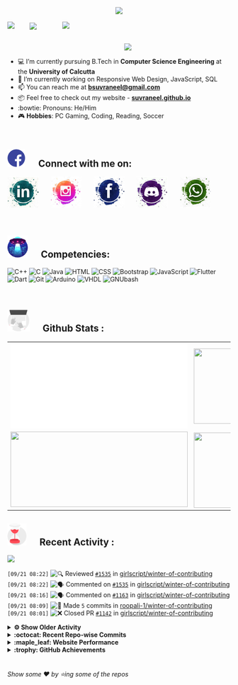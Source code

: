 <!--
[![Header](https://raw.githubusercontent.com/Suvraneel/Suvraneel/master/res/Github%20readme%20Header.png "Portfolio Website")]
(https://suvraneel.github.io/)
-->
<p align="center">
<img src="https://profile-counter.glitch.me/{Suvraneel}/count.svg"></p>

<p>
  <a href=https://open.spotify.com/user/4bio4arq8izb9sba4ly6al54v>
   <img align="right" src="https://spotify-diablo.vercel.app/api/spotify" height=auto width="380">
  </a>
  <img align="center" src="https://readme-typing-svg.herokuapp.com?font=Playfair+Display&color=F70000&size=30&center=true&vCenter=true&multiline=true&weight=100&height=100&width=220&lines=Hey+there%2C;I'm+Suvraneel+!">
  <img align="left" src="https://media.tenor.com/images/043986fe5f470eeb6d86515e6cda30fe/tenor.gif" width="50">
</p>
<br>
<a href="https://suvraneel.github.io" target="_blank"><img align='right' src="https://raw.githubusercontent.com/Suvraneel/Suvraneel/master/res/readme_banner.gif" width="240" height="auto"></a>
<br>

- :computer: I’m currently pursuing B.Tech in **Computer Science Engineering** at the **University of Calcutta**
- :crystal_ball: I’m currently working on Responsive Web Design, JavaScript, SQL
- :mailbox: You can reach me at **bsuvraneel@gmail.com**
- :package: Feel free to check out my website - [**suvraneel.github.io**](https://suvraneel.github.io/)
- :bowtie: Pronouns: He/Him
- :video_game: **Hobbies**: PC Gaming, Coding, Reading, Soccer

<br>
<h2 align=left>
<img src="https://raw.githubusercontent.com/Suvraneel/Suvraneel/master/res/social.gif" height="40" width= auto>
&nbsp;&nbsp;&nbsp;&nbsp;
Connect with me on:
<br></h2>

<p>
<a href="https://www.linkedin.com/in/suvraneel-bhuin" target="_blank">
<img src="https://raw.githubusercontent.com/Suvraneel/Suvraneel/master/res/in.png" height="70" width= auto></a>
&nbsp;&nbsp;&nbsp;&nbsp;&nbsp;
<a href="https://www.instagram.com/el_diablo_suvraneel" target="_blank">
<img src="https://github.com/Suvraneel/Suvraneel/blob/master/res/ig.png" height="70" width= auto></a>
&nbsp;&nbsp;&nbsp;&nbsp;&nbsp;
<!--<a href="https://github.com/Suvraneel" target="_blank">
<img src="https://raw.githubusercontent.com/Suvraneel/Suvraneel/master/res/github.png" height="35" width= auto></a>
&nbsp;&nbsp;&nbsp;&nbsp;&nbsp;-->
<a href="https://www.facebook.com/suvraneel.bhuin" target="_blank">
<img src="https://raw.githubusercontent.com/Suvraneel/Suvraneel/master/res/fb.png" height="70" width= auto></a>
&nbsp;&nbsp;&nbsp;&nbsp;&nbsp;
<a href="https://discord.com/users/851345743935045652/" id="discord">
<img src="https://raw.githubusercontent.com/Suvraneel/Suvraneel/master/res/dc.jpg" height="70" width= auto></a>
&nbsp;&nbsp;&nbsp;&nbsp;&nbsp;
<a href="https://api.whatsapp.com/send?phone=917001967224&text=Hi!%20Suvraneel!!" id="whatsapp">
<img src="https://raw.githubusercontent.com/Suvraneel/Suvraneel/master/res/wp.png" height="70" width= auto></a>
</p>

<!-- Attribution: "Icon made by Freepik from www.flaticon.com"-->
<!--
- **Gmail**: &nbsp;&nbsp;&nbsp;&nbsp;&nbsp;&nbsp;&nbsp;&nbsp;&nbsp;&nbsp;&nbsp;&nbsp; bsuvraneel@gmail.com
- **LinkedIn**: &nbsp;&nbsp;&nbsp;&nbsp;&nbsp;&nbsp;&nbsp;&nbsp; https://www.linkedin.com/in/suvraneel-bhuin/
- **Facebook**: &nbsp;&nbsp;&nbsp;&nbsp;&nbsp;&nbsp; https://www.facebook.com/suvraneel.bhuin
- **Instagram**: &nbsp;&nbsp;&nbsp;&nbsp;&nbsp; https://www.instagram.com/el_diablo_suvraneel
- **Discord**: &nbsp;&nbsp;&nbsp;&nbsp;&nbsp;&nbsp;&nbsp;&nbsp;&nbsp; https://discord.com/users/851345743935045652/
- **WhatsApp**: &nbsp;&nbsp;&nbsp; [+91 7001967224](https://api.whatsapp.com/send?phone=917001967224&text=Hi!%20Suvraneel!!)
-->

<br>
<h2 align=left>
<img src="https://raw.githubusercontent.com/Suvraneel/Suvraneel/master/res/ufo.gif" height="50" width= auto>
&nbsp;&nbsp;&nbsp;&nbsp;
Competencies:
<br></h2>

![C++](https://img.shields.io/badge/CPP-blue?style=for-the-badge&logo=cplusplus&labelColor=006199)
![C](https://img.shields.io/badge/C-black?style=for-the-badge&logo=c&labelColor=black&color=404040)
![Java](https://img.shields.io/badge/Java-orange?style=for-the-badge&logo=java&labelColor=e65c00&color=FE7D37)
![HTML](https://img.shields.io/badge/HTML5-black?style=for-the-badge&logo=html5&labelColor=black&color=red)
![CSS](https://img.shields.io/badge/CSS3-blue?style=for-the-badge&logo=css3&labelColor=006199)
![Bootstrap](https://img.shields.io/badge/Bootstrap-purple?style=for-the-badge&logo=bootstrap&labelColor=black&color=7952B3)
![JavaScript](https://img.shields.io/badge/Javascript-yellow?style=for-the-badge&logo=javascript&labelColor=black&color=DFA200)
![Flutter](https://img.shields.io/badge/Flutter-blue?style=for-the-badge&logo=flutter&labelColor=0a97c2&color=0dbdf2)
![Dart](https://img.shields.io/badge/Dart-blue?style=for-the-badge&logo=dart&labelColor=1f7a7a&color=2eb8b8)
![Git](https://img.shields.io/badge/Git-red?style=for-the-badge&logo=git&labelColor=black&color=red)
![Arduino](https://img.shields.io/badge/Arduino-blue?style=for-the-badge&logo=arduino&labelColor=black&color=00979D)
![VHDL](https://img.shields.io/badge/VHDL-red?style=for-the-badge&logo=xilinx&labelColor=cc0000&color=ff4d4d)
![GNUbash](https://img.shields.io/badge/GNU_Bash-blue?style=for-the-badge&logo=gnubash&labelColor=black&color=4EAA25)

<br>
<h2 align=left>
<img src="https://raw.githubusercontent.com/Suvraneel/Suvraneel/master/res/laptop.gif" height="50" width= auto>
&nbsp;&nbsp;&nbsp;&nbsp;
Github Stats :
<br></h2>

<table>
  <tr>
    <td align="center">
      <img alt="" width="400" src="https://github.com/Suvraneel/Suvraneel/blob/master/metrics.plugin.isocalendar.svg">
    </td>
    <td align="center">
        <img align="right" src ="https://github-readme-stats.vercel.app/api/top-langs/?username=suvraneel&layout=compact&hide_border=true&theme=vision-friendly-dark&langs_count=10&hide=jupyter%20notebook,tex,php" height="170px" width="360px">
    </td>
  </tr>
  <tr>
    <td align="center">
      <img alt="" width="400" src="https://github-readme-stats.vercel.app/api?username=suvraneel&show_icons=true&theme=vision-friendly-dark&hide_border=true" width="360px" height="170px" >
    </td>
    <td align="center">
        <img align="right" src ="https://github-readme-streak-stats.herokuapp.com?user=suvraneel&theme=vision-friendly-dark&hide_border=true" width="360px" height="170px">
    </td>
  </tr>
</table>

<!--
  <img align="left" src="https://github.com/lowlighter/lowlighter/blob/master/metrics.plugin.isocalendar.svg" width="300" height="180">
  <img align="right" src ="https://github-readme-stats.vercel.app/api/top-langs/?username=suvraneel&layout=compact&hide_border=true&theme=vision-friendly-dark&langs_count=10&hide=jupyter%20notebook,tex,php" width="300" height="180">
  <img align="left" src = "https://github-readme-stats.vercel.app/api?username=suvraneel&show_icons=true&theme=vision-friendly-dark&hide_border=true" width="300" height="180">
  <img align="right" src = "https://github-readme-streak-stats.herokuapp.com?user=suvraneel&theme=vision-friendly-dark&hide_border=true" width="300" height="180">
-->

<h2 align="left">
<img src="https://raw.githubusercontent.com/Suvraneel/Suvraneel/master/res/hourglass1.gif" height="50" width= auto>
&nbsp;&nbsp;&nbsp;&nbsp;
Recent Activity :
<br></h2>

<img src="https://activity-graph.herokuapp.com/graph?username=Suvraneel&bg_color=000000&line=ffb812&area=true&color=8135fc&hide_border=true&hide_title=true">

<!--START_SECTION:activity-->
`[09/21 08:22]` <img alt="🔍" src="https://github.com/cheesits456/github-activity-readme/raw/master/icons/review.png" align="top" height="18"> Reviewed [`#1535`](https://github.com//girlscript/winter-of-contributing/pull/1535 'Cyber security: 1.9.3 Types of Virtualization - What is application virtualization?') in [girlscript/winter-of-contributing](https://github.com/girlscript/winter-of-contributing)  
`[09/21 08:22]` <img alt="🗣" src="https://github.com/cheesits456/github-activity-readme/raw/master/icons/comment.png" align="top" height="18"> Commented on [`#1535`](https://github.com//girlscript/winter-of-contributing/issues/1535 'Cyber security: 1.9.3 Types of Virtualization - What is application virtualization?') in [girlscript/winter-of-contributing](https://github.com/girlscript/winter-of-contributing)  
`[09/21 08:16]` <img alt="🗣" src="https://github.com/cheesits456/github-activity-readme/raw/master/icons/comment.png" align="top" height="18"> Commented on [`#1163`](https://github.com//girlscript/winter-of-contributing/issues/1163 'Constructor and destructor in c++') in [girlscript/winter-of-contributing](https://github.com/girlscript/winter-of-contributing)  
`[09/21 08:09]` <img alt="📝" src="https://github.com/cheesits456/github-activity-readme/raw/master/icons/commit.png" align="top" height="18"> Made `5` commits in [roopali-1/winter-of-contributing](https://github.com/roopali-1/winter-of-contributing)  
`[09/21 08:01]` <img alt="❌" src="https://github.com/cheesits456/github-activity-readme/raw/master/icons/pr-close.png" align="top" height="18"> Closed PR [`#1142`](https://github.com//girlscript/winter-of-contributing/pull/1142 'Competitive Programming : Disjoint Set Union (DSA)') in [girlscript/winter-of-contributing](https://github.com/girlscript/winter-of-contributing)  

<details><summary><b> ⚙️ Show Older Activity</b></summary>

`[09/21 08:01]` <img alt="🗣" src="https://github.com/cheesits456/github-activity-readme/raw/master/icons/comment.png" align="top" height="18"> Commented on [`#1142`](https://github.com//girlscript/winter-of-contributing/issues/1142 'Competitive Programming : Disjoint Set Union (DSA)') in [girlscript/winter-of-contributing](https://github.com/girlscript/winter-of-contributing)  
`[09/21 07:56]` <img alt="❌" src="https://github.com/cheesits456/github-activity-readme/raw/master/icons/pr-close.png" align="top" height="18"> Closed PR [`#1141`](https://github.com//girlscript/winter-of-contributing/pull/1141 'C/CPP: Kadane\'s Algorithm') in [girlscript/winter-of-contributing](https://github.com/girlscript/winter-of-contributing)  
`[09/21 07:56]` <img alt="🗣" src="https://github.com/cheesits456/github-activity-readme/raw/master/icons/comment.png" align="top" height="18"> Commented on [`#1141`](https://github.com//girlscript/winter-of-contributing/issues/1141 'C/CPP: Kadane\'s Algorithm') in [girlscript/winter-of-contributing](https://github.com/girlscript/winter-of-contributing)  
`[09/21 07:54]` <img alt="🔍" src="https://github.com/cheesits456/github-activity-readme/raw/master/icons/review.png" align="top" height="18"> Reviewed [`#1141`](https://github.com//girlscript/winter-of-contributing/pull/1141 'C/CPP: Kadane\'s Algorithm') in [girlscript/winter-of-contributing](https://github.com/girlscript/winter-of-contributing)  
`[09/21 07:49]` <img alt="🗣" src="https://github.com/cheesits456/github-activity-readme/raw/master/icons/comment.png" align="top" height="18"> Commented on [`#1141`](https://github.com//girlscript/winter-of-contributing/issues/1141 'C/CPP: Kadane\'s Algorithm') in [girlscript/winter-of-contributing](https://github.com/girlscript/winter-of-contributing)  
`[09/21 07:47]` <img alt="📝" src="https://github.com/cheesits456/github-activity-readme/raw/master/icons/commit.png" align="top" height="18"> Made `217` commits in [girlscript/winter-of-contributing](https://github.com/girlscript/winter-of-contributing)  
`[09/21 07:47]` <img alt="🎉" src="https://github.com/cheesits456/github-activity-readme/raw/master/icons/merge.png" align="top" height="18"> Merged PR [`#1528`](https://github.com//girlscript/winter-of-contributing/pull/1528 'Rebase... (To fix file changed)') in [girlscript/winter-of-contributing](https://github.com/girlscript/winter-of-contributing)  
`[09/21 07:46]` <img alt="✅" src="https://github.com/cheesits456/github-activity-readme/raw/master/icons/pr-open.png" align="top" height="18"> Opened PR [`#1528`](https://github.com//girlscript/winter-of-contributing/pull/1528 'Rebase... (To fix file changed)') in [girlscript/winter-of-contributing](https://github.com/girlscript/winter-of-contributing)  
`[09/21 07:37]` <img alt="🗣" src="https://github.com/cheesits456/github-activity-readme/raw/master/icons/comment.png" align="top" height="18"> Commented on [`#1163`](https://github.com//girlscript/winter-of-contributing/issues/1163 'Constructor and destructor in c++') in [girlscript/winter-of-contributing](https://github.com/girlscript/winter-of-contributing)  
`[09/21 07:03]` <img alt="🗣" src="https://github.com/cheesits456/github-activity-readme/raw/master/icons/comment.png" align="top" height="18"> Commented on [`#1503`](https://github.com//girlscript/winter-of-contributing/issues/1503 'Python: Advanced functions-Filter #571') in [girlscript/winter-of-contributing](https://github.com/girlscript/winter-of-contributing)  
`[09/21 07:01]` <img alt="❗️" src="https://github.com/cheesits456/github-activity-readme/raw/master/icons/issue.png" align="top" height="18"> Closed issue [`#1513`](https://github.com//girlscript/winter-of-contributing/issues/1513 'JS browser object model(BOM)') in [girlscript/winter-of-contributing](https://github.com/girlscript/winter-of-contributing)  
`[09/21 07:01]` <img alt="🗣" src="https://github.com/cheesits456/github-activity-readme/raw/master/icons/comment.png" align="top" height="18"> Commented on [`#1513`](https://github.com//girlscript/winter-of-contributing/issues/1513 'JS browser object model(BOM)') in [girlscript/winter-of-contributing](https://github.com/girlscript/winter-of-contributing)  
`[09/21 05:52]` <img alt="🗣" src="https://github.com/cheesits456/github-activity-readme/raw/master/icons/comment.png" align="top" height="18"> Commented on [`#1487`](https://github.com//girlscript/winter-of-contributing/issues/1487 'C_CPP : Introduction to Friend function with examples ') in [girlscript/winter-of-contributing](https://github.com/girlscript/winter-of-contributing)  
`[09/21 05:27]` <img alt="❗️" src="https://github.com/cheesits456/github-activity-readme/raw/master/icons/issue.png" align="top" height="18"> Opened issue [`#22`](https://github.com//ZeWaka/KeywordLabeler/issues/22 'Misbehaviour on modifying of a PR of a contributor') in [ZeWaka/KeywordLabeler](https://github.com/ZeWaka/KeywordLabeler)  
`[09/20 20:52]` <img alt="🗣" src="https://github.com/cheesits456/github-activity-readme/raw/master/icons/comment.png" align="top" height="18"> Commented on [`#1450`](https://github.com//girlscript/winter-of-contributing/issues/1450 'Data Science with Python : Stochastic Gradient Descent Issue #466') in [girlscript/winter-of-contributing](https://github.com/girlscript/winter-of-contributing)  
`[09/20 20:24]` <img alt="🗣" src="https://github.com/cheesits456/github-activity-readme/raw/master/icons/comment.png" align="top" height="18"> Commented on [`#1435`](https://github.com//girlscript/winter-of-contributing/issues/1435 'Android development with flutter') in [girlscript/winter-of-contributing](https://github.com/girlscript/winter-of-contributing)  
`[09/20 20:21]` <img alt="📝" src="https://github.com/cheesits456/github-activity-readme/raw/master/icons/commit.png" align="top" height="18"> Made `4` commits in [Suvraneel/Issue_Watcher](https://github.com/Suvraneel/Issue_Watcher)  
`[09/20 19:51]` <img alt="🗣" src="https://github.com/cheesits456/github-activity-readme/raw/master/icons/comment.png" align="top" height="18"> Commented on [`#1435`](https://github.com//girlscript/winter-of-contributing/issues/1435 'Android development with flutter') in [girlscript/winter-of-contributing](https://github.com/girlscript/winter-of-contributing)  
`[09/20 19:23]` <img alt="🗣" src="https://github.com/cheesits456/github-activity-readme/raw/master/icons/comment.png" align="top" height="18"> Commented on [`#1387`](https://github.com//girlscript/winter-of-contributing/issues/1387 'issue#5.35') in [girlscript/winter-of-contributing](https://github.com/girlscript/winter-of-contributing)  
`[09/20 19:22]` <img alt="❌" src="https://github.com/cheesits456/github-activity-readme/raw/master/icons/pr-close.png" align="top" height="18"> Reopened PR [`#1387`](https://github.com//girlscript/winter-of-contributing/pull/1387 'issue#5.35') in [girlscript/winter-of-contributing](https://github.com/girlscript/winter-of-contributing)  
`[09/20 19:21]` <img alt="🗣" src="https://github.com/cheesits456/github-activity-readme/raw/master/icons/comment.png" align="top" height="18"> Commented on [`#1387`](https://github.com//girlscript/winter-of-contributing/issues/1387 'issue#5.35') in [girlscript/winter-of-contributing](https://github.com/girlscript/winter-of-contributing)  
`[09/20 19:20]` <img alt="🗣" src="https://github.com/cheesits456/github-activity-readme/raw/master/icons/comment.png" align="top" height="18"> Commented on [`#1412`](https://github.com//girlscript/winter-of-contributing/issues/1412 'Create 5.48 Explain everything related to THANOS.md') in [girlscript/winter-of-contributing](https://github.com/girlscript/winter-of-contributing)  
`[09/20 19:15]` <img alt="🗣" src="https://github.com/cheesits456/github-activity-readme/raw/master/icons/comment.png" align="top" height="18"> Commented on [`#1376`](https://github.com//girlscript/winter-of-contributing/issues/1376 'what is virtual environment #338') in [girlscript/winter-of-contributing](https://github.com/girlscript/winter-of-contributing)  
`[09/20 19:09]` <img alt="🔍" src="https://github.com/cheesits456/github-activity-readme/raw/master/icons/review.png" align="top" height="18"> Reviewed [`#1410`](https://github.com//girlscript/winter-of-contributing/pull/1410 'J hoisting') in [girlscript/winter-of-contributing](https://github.com/girlscript/winter-of-contributing)  
`[09/20 19:09]` <img alt="🔍" src="https://github.com/cheesits456/github-activity-readme/raw/master/icons/review.png" align="top" height="18"> Reviewed [`#1410`](https://github.com//girlscript/winter-of-contributing/pull/1410 'J hoisting') in [girlscript/winter-of-contributing](https://github.com/girlscript/winter-of-contributing)  
`[09/20 19:05]` <img alt="🗣" src="https://github.com/cheesits456/github-activity-readme/raw/master/icons/comment.png" align="top" height="18"> Commented on [`#1410`](https://github.com//girlscript/winter-of-contributing/issues/1410 'J hoisting') in [girlscript/winter-of-contributing](https://github.com/girlscript/winter-of-contributing)  
`[09/20 19:04]` <img alt="🗣" src="https://github.com/cheesits456/github-activity-readme/raw/master/icons/comment.png" align="top" height="18"> Commented on [`#1384`](https://github.com//girlscript/winter-of-contributing/issues/1384 'Number Theory in Competitive Programming') in [girlscript/winter-of-contributing](https://github.com/girlscript/winter-of-contributing)  
`[09/20 18:59]` <img alt="🗣" src="https://github.com/cheesits456/github-activity-readme/raw/master/icons/comment.png" align="top" height="18"> Commented on [`#1384`](https://github.com//girlscript/winter-of-contributing/issues/1384 'Number Theory in Competitive Programming') in [girlscript/winter-of-contributing](https://github.com/girlscript/winter-of-contributing)  
`[09/20 18:53]` <img alt="🗣" src="https://github.com/cheesits456/github-activity-readme/raw/master/icons/comment.png" align="top" height="18"> Commented on [`#1371`](https://github.com//girlscript/winter-of-contributing/issues/1371 'Cybersecurity: 2.5 UDP #736') in [girlscript/winter-of-contributing](https://github.com/girlscript/winter-of-contributing)  
`[09/20 18:50]` <img alt="🗣" src="https://github.com/cheesits456/github-activity-readme/raw/master/icons/comment.png" align="top" height="18"> Commented on [`#1368`](https://github.com//girlscript/winter-of-contributing/issues/1368 'Part_4_Creating_Grids.ipynb') in [girlscript/winter-of-contributing](https://github.com/girlscript/winter-of-contributing)  
`[09/20 18:46]` <img alt="🗣" src="https://github.com/cheesits456/github-activity-readme/raw/master/icons/comment.png" align="top" height="18"> Commented on [`#1399`](https://github.com//girlscript/winter-of-contributing/issues/1399 'Cyber security') in [girlscript/winter-of-contributing](https://github.com/girlscript/winter-of-contributing)  
`[09/20 18:45]` <img alt="🗣" src="https://github.com/cheesits456/github-activity-readme/raw/master/icons/comment.png" align="top" height="18"> Commented on [`#1385`](https://github.com//girlscript/winter-of-contributing/issues/1385 'Python 1.6 : How to install Python (Documentation) #78') in [girlscript/winter-of-contributing](https://github.com/girlscript/winter-of-contributing)  
`[09/20 18:44]` <img alt="🗣" src="https://github.com/cheesits456/github-activity-readme/raw/master/icons/comment.png" align="top" height="18"> Commented on [`#1387`](https://github.com//girlscript/winter-of-contributing/issues/1387 'issue#5.35') in [girlscript/winter-of-contributing](https://github.com/girlscript/winter-of-contributing)  
`[09/20 18:41]` <img alt="❌" src="https://github.com/cheesits456/github-activity-readme/raw/master/icons/pr-close.png" align="top" height="18"> Closed PR [`#1387`](https://github.com//girlscript/winter-of-contributing/pull/1387 'issue#5.35') in [girlscript/winter-of-contributing](https://github.com/girlscript/winter-of-contributing)  
`[09/20 18:24]` <img alt="🗣" src="https://github.com/cheesits456/github-activity-readme/raw/master/icons/comment.png" align="top" height="18"> Commented on [`#1365`](https://github.com//girlscript/winter-of-contributing/issues/1365 'Cybersecurity: 2.5 UDP #736') in [girlscript/winter-of-contributing](https://github.com/girlscript/winter-of-contributing)  
`[09/20 18:19]` <img alt="🗣" src="https://github.com/cheesits456/github-activity-readme/raw/master/icons/comment.png" align="top" height="18"> Commented on [`#1376`](https://github.com//girlscript/winter-of-contributing/issues/1376 'what is virtual environment #338') in [girlscript/winter-of-contributing](https://github.com/girlscript/winter-of-contributing)  
`[09/20 16:50]` <img alt="❗️" src="https://github.com/cheesits456/github-activity-readme/raw/master/icons/issue.png" align="top" height="18"> Reopened issue [`#1348`](https://github.com//girlscript/winter-of-contributing/issues/1348 'The workflow') in [girlscript/winter-of-contributing](https://github.com/girlscript/winter-of-contributing)  
`[09/20 16:49]` <img alt="🗣" src="https://github.com/cheesits456/github-activity-readme/raw/master/icons/comment.png" align="top" height="18"> Commented on [`#1348`](https://github.com//girlscript/winter-of-contributing/issues/1348 'The workflow') in [girlscript/winter-of-contributing](https://github.com/girlscript/winter-of-contributing)  
`[09/20 16:48]` <img alt="❗️" src="https://github.com/cheesits456/github-activity-readme/raw/master/icons/issue.png" align="top" height="18"> Closed issue [`#1348`](https://github.com//girlscript/winter-of-contributing/issues/1348 'The workflow') in [girlscript/winter-of-contributing](https://github.com/girlscript/winter-of-contributing)  
`[09/20 16:48]` <img alt="🗣" src="https://github.com/cheesits456/github-activity-readme/raw/master/icons/comment.png" align="top" height="18"> Commented on [`#1348`](https://github.com//girlscript/winter-of-contributing/issues/1348 'The workflow') in [girlscript/winter-of-contributing](https://github.com/girlscript/winter-of-contributing)  
`[09/20 16:42]` <img alt="🗣" src="https://github.com/cheesits456/github-activity-readme/raw/master/icons/comment.png" align="top" height="18"> Commented on [`#1345`](https://github.com//girlscript/winter-of-contributing/issues/1345 'C_CPP: Multilevel Inheritance') in [girlscript/winter-of-contributing](https://github.com/girlscript/winter-of-contributing)  
`[09/20 16:38]` <img alt="📂" src="https://github.com/cheesits456/github-activity-readme/raw/master/icons/create-branch.png" align="top" height="18"> Created branch [`patch-one`](https://github.com/Suvraneel/winter-of-contributing/tree/patch-one) in [Suvraneel/winter-of-contributing](https://github.com/Suvraneel/winter-of-contributing)  
`[09/20 16:24]` <img alt="🗣" src="https://github.com/cheesits456/github-activity-readme/raw/master/icons/comment.png" align="top" height="18"> Commented on [`#1341`](https://github.com//girlscript/winter-of-contributing/issues/1341 'C_CPP: Single Inheritance Documentation') in [girlscript/winter-of-contributing](https://github.com/girlscript/winter-of-contributing)  
`[09/20 16:22]` <img alt="🗣" src="https://github.com/cheesits456/github-activity-readme/raw/master/icons/comment.png" align="top" height="18"> Commented on [`#832`](https://github.com//girlscript/winter-of-contributing/issues/832 'Kadanes Algorithm') in [girlscript/winter-of-contributing](https://github.com/girlscript/winter-of-contributing)  
`[09/20 16:18]` <img alt="🗣" src="https://github.com/cheesits456/github-activity-readme/raw/master/icons/comment.png" align="top" height="18"> Commented on [`#921`](https://github.com//girlscript/winter-of-contributing/issues/921 'CPP: Inheritance concepts with code (Video Explanation)') in [girlscript/winter-of-contributing](https://github.com/girlscript/winter-of-contributing)  
`[09/20 16:15]` <img alt="❗️" src="https://github.com/cheesits456/github-activity-readme/raw/master/icons/issue.png" align="top" height="18"> Closed issue [`#861`](https://github.com//girlscript/winter-of-contributing/issues/861 'C_CPP: Inheritance') in [girlscript/winter-of-contributing](https://github.com/girlscript/winter-of-contributing)  
`[09/20 16:15]` <img alt="🗣" src="https://github.com/cheesits456/github-activity-readme/raw/master/icons/comment.png" align="top" height="18"> Commented on [`#861`](https://github.com//girlscript/winter-of-contributing/issues/861 'C_CPP: Inheritance') in [girlscript/winter-of-contributing](https://github.com/girlscript/winter-of-contributing)  
`[09/20 16:12]` <img alt="❗️" src="https://github.com/cheesits456/github-activity-readme/raw/master/icons/issue.png" align="top" height="18"> Closed issue [`#866`](https://github.com//girlscript/winter-of-contributing/issues/866 'Issue') in [girlscript/winter-of-contributing](https://github.com/girlscript/winter-of-contributing)  
`[09/20 16:12]` <img alt="🗣" src="https://github.com/cheesits456/github-activity-readme/raw/master/icons/comment.png" align="top" height="18"> Commented on [`#866`](https://github.com//girlscript/winter-of-contributing/issues/866 'Issue') in [girlscript/winter-of-contributing](https://github.com/girlscript/winter-of-contributing)  
`[09/20 16:11]` <img alt="❗️" src="https://github.com/cheesits456/github-activity-readme/raw/master/icons/issue.png" align="top" height="18"> Closed issue [`#853`](https://github.com//girlscript/winter-of-contributing/issues/853 'CPP: Inheritance in CPP') in [girlscript/winter-of-contributing](https://github.com/girlscript/winter-of-contributing)  
`[09/20 16:11]` <img alt="🗣" src="https://github.com/cheesits456/github-activity-readme/raw/master/icons/comment.png" align="top" height="18"> Commented on [`#853`](https://github.com//girlscript/winter-of-contributing/issues/853 'CPP: Inheritance in CPP') in [girlscript/winter-of-contributing](https://github.com/girlscript/winter-of-contributing)  
`[09/20 16:09]` <img alt="❌" src="https://github.com/cheesits456/github-activity-readme/raw/master/icons/pr-close.png" align="top" height="18"> Closed PR [`#1248`](https://github.com//girlscript/winter-of-contributing/pull/1248 '#853 Adding Inheritance in CPP') in [girlscript/winter-of-contributing](https://github.com/girlscript/winter-of-contributing)  
`[09/20 16:09]` <img alt="🗣" src="https://github.com/cheesits456/github-activity-readme/raw/master/icons/comment.png" align="top" height="18"> Commented on [`#1248`](https://github.com//girlscript/winter-of-contributing/issues/1248 '#853 Adding Inheritance in CPP') in [girlscript/winter-of-contributing](https://github.com/girlscript/winter-of-contributing)  
`[09/20 13:17]` <img alt="❗️" src="https://github.com/cheesits456/github-activity-readme/raw/master/icons/issue.png" align="top" height="18"> Reopened issue [`#41`](https://github.com//Suvraneel/Automated-assign-labeler/issues/41 'test') in [Suvraneel/Automated-assign-labeler](https://github.com/Suvraneel/Automated-assign-labeler)  
`[09/20 13:05]` <img alt="🗣" src="https://github.com/cheesits456/github-activity-readme/raw/master/icons/comment.png" align="top" height="18"> Commented on [`#1128`](https://github.com//girlscript/winter-of-contributing/issues/1128 'C/CPP - Looping Control Structure') in [girlscript/winter-of-contributing](https://github.com/girlscript/winter-of-contributing)  
`[09/20 13:02]` <img alt="🗣" src="https://github.com/cheesits456/github-activity-readme/raw/master/icons/comment.png" align="top" height="18"> Commented on [`#1050`](https://github.com//girlscript/winter-of-contributing/issues/1050 'C_CPP: SETS IN C++ STL') in [girlscript/winter-of-contributing](https://github.com/girlscript/winter-of-contributing)  
`[09/20 12:04]` <img alt="🗣" src="https://github.com/cheesits456/github-activity-readme/raw/master/icons/comment.png" align="top" height="18"> Commented on [`#111`](https://github.com//Suvraneel/Automated-assign-labeler/issues/111 'Sample Issue Java & Self-assign') in [Suvraneel/Automated-assign-labeler](https://github.com/Suvraneel/Automated-assign-labeler)  
`[09/20 12:03]` <img alt="❗️" src="https://github.com/cheesits456/github-activity-readme/raw/master/icons/issue.png" align="top" height="18"> Opened issue [`#111`](https://github.com//Suvraneel/Automated-assign-labeler/issues/111 'Sample Issue Java & Self-assign') in [Suvraneel/Automated-assign-labeler](https://github.com/Suvraneel/Automated-assign-labeler)  
`[09/20 12:02]` <img alt="❗️" src="https://github.com/cheesits456/github-activity-readme/raw/master/icons/issue.png" align="top" height="18"> Opened issue [`#110`](https://github.com//Suvraneel/Automated-assign-labeler/issues/110 'Sample Issue Android') in [Suvraneel/Automated-assign-labeler](https://github.com/Suvraneel/Automated-assign-labeler)  
`[09/20 12:02]` <img alt="❗️" src="https://github.com/cheesits456/github-activity-readme/raw/master/icons/issue.png" align="top" height="18"> Closed issue [`#109`](https://github.com//Suvraneel/Automated-assign-labeler/issues/109 'Sample Issue Android Dev (Flutter, Java, Kotlin)') in [Suvraneel/Automated-assign-labeler](https://github.com/Suvraneel/Automated-assign-labeler)  
`[09/20 12:02]` <img alt="❗️" src="https://github.com/cheesits456/github-activity-readme/raw/master/icons/issue.png" align="top" height="18"> Opened issue [`#109`](https://github.com//Suvraneel/Automated-assign-labeler/issues/109 'Sample Issue Android Dev (Flutter, Java, Kotlin)') in [Suvraneel/Automated-assign-labeler](https://github.com/Suvraneel/Automated-assign-labeler)  
`[09/20 12:01]` <img alt="❗️" src="https://github.com/cheesits456/github-activity-readme/raw/master/icons/issue.png" align="top" height="18"> Opened issue [`#108`](https://github.com//Suvraneel/Automated-assign-labeler/issues/108 'Sample Issue for JavaScript (to show no Java label mismatch)') in [Suvraneel/Automated-assign-labeler](https://github.com/Suvraneel/Automated-assign-labeler)  
`[09/20 12:00]` <img alt="❗️" src="https://github.com/cheesits456/github-activity-readme/raw/master/icons/issue.png" align="top" height="18"> Opened issue [`#107`](https://github.com//Suvraneel/Automated-assign-labeler/issues/107 'Sample Issue for FEWD (html/css/js)') in [Suvraneel/Automated-assign-labeler](https://github.com/Suvraneel/Automated-assign-labeler)  
`[09/20 11:58]` <img alt="❗️" src="https://github.com/cheesits456/github-activity-readme/raw/master/icons/issue.png" align="top" height="18"> Closed issue [`#98`](https://github.com//Suvraneel/Automated-assign-labeler/issues/98 'Testing 2 ') in [Suvraneel/Automated-assign-labeler](https://github.com/Suvraneel/Automated-assign-labeler)  
`[09/20 11:58]` <img alt="❗️" src="https://github.com/cheesits456/github-activity-readme/raw/master/icons/issue.png" align="top" height="18"> Closed issue [`#106`](https://github.com//Suvraneel/Automated-assign-labeler/issues/106 'Issue 10 ') in [Suvraneel/Automated-assign-labeler](https://github.com/Suvraneel/Automated-assign-labeler)  
`[09/20 11:58]` <img alt="❗️" src="https://github.com/cheesits456/github-activity-readme/raw/master/icons/issue.png" align="top" height="18"> Closed issue [`#105`](https://github.com//Suvraneel/Automated-assign-labeler/issues/105 'Testing 9') in [Suvraneel/Automated-assign-labeler](https://github.com/Suvraneel/Automated-assign-labeler)  
`[09/20 11:58]` <img alt="❗️" src="https://github.com/cheesits456/github-activity-readme/raw/master/icons/issue.png" align="top" height="18"> Closed issue [`#103`](https://github.com//Suvraneel/Automated-assign-labeler/issues/103 'testing 7') in [Suvraneel/Automated-assign-labeler](https://github.com/Suvraneel/Automated-assign-labeler)  
`[09/20 11:58]` <img alt="❗️" src="https://github.com/cheesits456/github-activity-readme/raw/master/icons/issue.png" align="top" height="18"> Closed issue [`#104`](https://github.com//Suvraneel/Automated-assign-labeler/issues/104 'Testing 8 ') in [Suvraneel/Automated-assign-labeler](https://github.com/Suvraneel/Automated-assign-labeler)  
`[09/20 11:58]` <img alt="❗️" src="https://github.com/cheesits456/github-activity-readme/raw/master/icons/issue.png" align="top" height="18"> Closed issue [`#102`](https://github.com//Suvraneel/Automated-assign-labeler/issues/102 'Testing 6') in [Suvraneel/Automated-assign-labeler](https://github.com/Suvraneel/Automated-assign-labeler)  
`[09/20 11:58]` <img alt="❗️" src="https://github.com/cheesits456/github-activity-readme/raw/master/icons/issue.png" align="top" height="18"> Closed issue [`#101`](https://github.com//Suvraneel/Automated-assign-labeler/issues/101 'Testing 5') in [Suvraneel/Automated-assign-labeler](https://github.com/Suvraneel/Automated-assign-labeler)  
`[09/20 11:58]` <img alt="❗️" src="https://github.com/cheesits456/github-activity-readme/raw/master/icons/issue.png" align="top" height="18"> Closed issue [`#99`](https://github.com//Suvraneel/Automated-assign-labeler/issues/99 'Testing 3') in [Suvraneel/Automated-assign-labeler](https://github.com/Suvraneel/Automated-assign-labeler)  
`[09/20 11:58]` <img alt="❗️" src="https://github.com/cheesits456/github-activity-readme/raw/master/icons/issue.png" align="top" height="18"> Closed issue [`#100`](https://github.com//Suvraneel/Automated-assign-labeler/issues/100 'Testing 4') in [Suvraneel/Automated-assign-labeler](https://github.com/Suvraneel/Automated-assign-labeler)  
`[09/20 11:58]` <img alt="❗️" src="https://github.com/cheesits456/github-activity-readme/raw/master/icons/issue.png" align="top" height="18"> Closed issue [`#97`](https://github.com//Suvraneel/Automated-assign-labeler/issues/97 'Testing issue 1 ') in [Suvraneel/Automated-assign-labeler](https://github.com/Suvraneel/Automated-assign-labeler)  
`[09/20 11:39]` <img alt="✅" src="https://github.com/cheesits456/github-activity-readme/raw/master/icons/pr-open.png" align="top" height="18"> Opened PR [`#1245`](https://github.com//girlscript/winter-of-contributing/pull/1245 'Fixed Self-assign, labeler & issue-watcher') in [girlscript/winter-of-contributing](https://github.com/girlscript/winter-of-contributing)  
`[09/20 11:32]` <img alt="🗣" src="https://github.com/cheesits456/github-activity-readme/raw/master/icons/comment.png" align="top" height="18"> Commented on [`#103`](https://github.com//Suvraneel/Automated-assign-labeler/issues/103 'testing 7') in [Suvraneel/Automated-assign-labeler](https://github.com/Suvraneel/Automated-assign-labeler)  
`[09/20 11:31]` <img alt="❌" src="https://github.com/cheesits456/github-activity-readme/raw/master/icons/pr-close.png" align="top" height="18"> Closed PR [`#3`](https://github.com//Suvraneel/winter-of-contributing/pull/3 'C cpp') in [Suvraneel/winter-of-contributing](https://github.com/Suvraneel/winter-of-contributing)  
`[09/20 11:30]` <img alt="✅" src="https://github.com/cheesits456/github-activity-readme/raw/master/icons/pr-open.png" align="top" height="18"> Opened PR [`#3`](https://github.com//Suvraneel/winter-of-contributing/pull/3 'C cpp') in [Suvraneel/winter-of-contributing](https://github.com/Suvraneel/winter-of-contributing)  
`[09/20 11:29]` <img alt="❌" src="https://github.com/cheesits456/github-activity-readme/raw/master/icons/pr-close.png" align="top" height="18"> Closed PR [`#2`](https://github.com//Suvraneel/winter-of-contributing/pull/2 'C cpp') in [Suvraneel/winter-of-contributing](https://github.com/Suvraneel/winter-of-contributing)  
`[09/20 11:29]` <img alt="📝" src="https://github.com/cheesits456/github-activity-readme/raw/master/icons/commit.png" align="top" height="18"> Made `4` commits in [Suvraneel/winter-of-contributing](https://github.com/Suvraneel/winter-of-contributing)  
`[09/20 11:17]` <img alt="🗣" src="https://github.com/cheesits456/github-activity-readme/raw/master/icons/comment.png" align="top" height="18"> Commented on [`#106`](https://github.com//Suvraneel/Automated-assign-labeler/issues/106 'Issue 10 ') in [Suvraneel/Automated-assign-labeler](https://github.com/Suvraneel/Automated-assign-labeler)  
`[09/20 11:15]` <img alt="📝" src="https://github.com/cheesits456/github-activity-readme/raw/master/icons/commit.png" align="top" height="18"> Made `7` commits in [Suvraneel/Issue_Watcher](https://github.com/Suvraneel/Issue_Watcher)  
`[09/20 10:21]` <img alt="📂" src="https://github.com/cheesits456/github-activity-readme/raw/master/icons/create-branch.png" align="top" height="18"> Created branch [`test`](https://github.com/Suvraneel/Issue_Watcher/tree/test) in [Suvraneel/Issue_Watcher](https://github.com/Suvraneel/Issue_Watcher)  
`[09/20 10:21]` <img alt="📝" src="https://github.com/cheesits456/github-activity-readme/raw/master/icons/commit.png" align="top" height="18"> Made `2` commits in [Suvraneel/Issue_Watcher](https://github.com/Suvraneel/Issue_Watcher)  
`[09/20 09:57]` <img alt="❗️" src="https://github.com/cheesits456/github-activity-readme/raw/master/icons/issue.png" align="top" height="18"> Closed issue [`#28`](https://github.com//Suvraneel/Automated-assign-labeler/issues/28 'Don\'t bonk me ! ') in [Suvraneel/Automated-assign-labeler](https://github.com/Suvraneel/Automated-assign-labeler)  
`[09/20 09:43]` <img alt="❗️" src="https://github.com/cheesits456/github-activity-readme/raw/master/icons/issue.png" align="top" height="18"> Opened issue [`#93`](https://github.com//Suvraneel/Automated-assign-labeler/issues/93 'fewd 2 final') in [Suvraneel/Automated-assign-labeler](https://github.com/Suvraneel/Automated-assign-labeler)  
`[09/20 09:43]` <img alt="❗️" src="https://github.com/cheesits456/github-activity-readme/raw/master/icons/issue.png" align="top" height="18"> Opened issue [`#92`](https://github.com//Suvraneel/Automated-assign-labeler/issues/92 'few1') in [Suvraneel/Automated-assign-labeler](https://github.com/Suvraneel/Automated-assign-labeler)  
`[09/20 09:41]` <img alt="📝" src="https://github.com/cheesits456/github-activity-readme/raw/master/icons/commit.png" align="top" height="18"> Made `1` commit in [Suvraneel/Automated-assign-labeler](https://github.com/Suvraneel/Automated-assign-labeler)  
`[09/20 09:41]` <img alt="❗️" src="https://github.com/cheesits456/github-activity-readme/raw/master/icons/issue.png" align="top" height="18"> Opened issue [`#91`](https://github.com//Suvraneel/Automated-assign-labeler/issues/91 'fewd1') in [Suvraneel/Automated-assign-labeler](https://github.com/Suvraneel/Automated-assign-labeler)  
`[09/20 09:40]` <img alt="📝" src="https://github.com/cheesits456/github-activity-readme/raw/master/icons/commit.png" align="top" height="18"> Made `1` commit in [Suvraneel/Automated-assign-labeler](https://github.com/Suvraneel/Automated-assign-labeler)  
`[09/20 09:37]` <img alt="❗️" src="https://github.com/cheesits456/github-activity-readme/raw/master/icons/issue.png" align="top" height="18"> Opened issue [`#90`](https://github.com//Suvraneel/Automated-assign-labeler/issues/90 'fewd1') in [Suvraneel/Automated-assign-labeler](https://github.com/Suvraneel/Automated-assign-labeler)  
`[09/20 09:36]` <img alt="📝" src="https://github.com/cheesits456/github-activity-readme/raw/master/icons/commit.png" align="top" height="18"> Made `2` commits in [Suvraneel/Automated-assign-labeler](https://github.com/Suvraneel/Automated-assign-labeler)  
`[09/20 09:35]` <img alt="❗️" src="https://github.com/cheesits456/github-activity-readme/raw/master/icons/issue.png" align="top" height="18"> Opened issue [`#89`](https://github.com//Suvraneel/Automated-assign-labeler/issues/89 'fewd1') in [Suvraneel/Automated-assign-labeler](https://github.com/Suvraneel/Automated-assign-labeler)  
`[09/20 09:35]` <img alt="📝" src="https://github.com/cheesits456/github-activity-readme/raw/master/icons/commit.png" align="top" height="18"> Made `1` commit in [Suvraneel/Automated-assign-labeler](https://github.com/Suvraneel/Automated-assign-labeler)  
`[09/20 09:33]` <img alt="❗️" src="https://github.com/cheesits456/github-activity-readme/raw/master/icons/issue.png" align="top" height="18"> Opened issue [`#88`](https://github.com//Suvraneel/Automated-assign-labeler/issues/88 'back') in [Suvraneel/Automated-assign-labeler](https://github.com/Suvraneel/Automated-assign-labeler)  
`[09/20 09:32]` <img alt="❗️" src="https://github.com/cheesits456/github-activity-readme/raw/master/icons/issue.png" align="top" height="18"> Opened issue [`#87`](https://github.com//Suvraneel/Automated-assign-labeler/issues/87 'and') in [Suvraneel/Automated-assign-labeler](https://github.com/Suvraneel/Automated-assign-labeler)  
`[09/20 09:31]` <img alt="📝" src="https://github.com/cheesits456/github-activity-readme/raw/master/icons/commit.png" align="top" height="18"> Made `1` commit in [Suvraneel/Automated-assign-labeler](https://github.com/Suvraneel/Automated-assign-labeler)  
`[09/20 09:28]` <img alt="❗️" src="https://github.com/cheesits456/github-activity-readme/raw/master/icons/issue.png" align="top" height="18"> Opened issue [`#86`](https://github.com//Suvraneel/Automated-assign-labeler/issues/86 'fewd 1') in [Suvraneel/Automated-assign-labeler](https://github.com/Suvraneel/Automated-assign-labeler)  
`[09/20 09:28]` <img alt="📝" src="https://github.com/cheesits456/github-activity-readme/raw/master/icons/commit.png" align="top" height="18"> Made `1` commit in [Suvraneel/Automated-assign-labeler](https://github.com/Suvraneel/Automated-assign-labeler)  
`[09/20 09:25]` <img alt="❗️" src="https://github.com/cheesits456/github-activity-readme/raw/master/icons/issue.png" align="top" height="18"> Opened issue [`#85`](https://github.com//Suvraneel/Automated-assign-labeler/issues/85 'fewd1') in [Suvraneel/Automated-assign-labeler](https://github.com/Suvraneel/Automated-assign-labeler)  
`[09/20 09:25]` <img alt="📝" src="https://github.com/cheesits456/github-activity-readme/raw/master/icons/commit.png" align="top" height="18"> Made `2` commits in [Suvraneel/Automated-assign-labeler](https://github.com/Suvraneel/Automated-assign-labeler)  
`[09/20 09:20]` <img alt="❗️" src="https://github.com/cheesits456/github-activity-readme/raw/master/icons/issue.png" align="top" height="18"> Opened issue [`#84`](https://github.com//Suvraneel/Automated-assign-labeler/issues/84 'fewd') in [Suvraneel/Automated-assign-labeler](https://github.com/Suvraneel/Automated-assign-labeler)  
`[09/20 09:20]` <img alt="📝" src="https://github.com/cheesits456/github-activity-readme/raw/master/icons/commit.png" align="top" height="18"> Made `1` commit in [Suvraneel/Automated-assign-labeler](https://github.com/Suvraneel/Automated-assign-labeler)  
`[09/20 09:16]` <img alt="❗️" src="https://github.com/cheesits456/github-activity-readme/raw/master/icons/issue.png" align="top" height="18"> Opened issue [`#83`](https://github.com//Suvraneel/Automated-assign-labeler/issues/83 'hhuhkhlj') in [Suvraneel/Automated-assign-labeler](https://github.com/Suvraneel/Automated-assign-labeler)  
`[09/20 09:15]` <img alt="❗️" src="https://github.com/cheesits456/github-activity-readme/raw/master/icons/issue.png" align="top" height="18"> Opened issue [`#82`](https://github.com//Suvraneel/Automated-assign-labeler/issues/82 'backend') in [Suvraneel/Automated-assign-labeler](https://github.com/Suvraneel/Automated-assign-labeler)  
`[09/20 09:14]` <img alt="❗️" src="https://github.com/cheesits456/github-activity-readme/raw/master/icons/issue.png" align="top" height="18"> Opened issue [`#81`](https://github.com//Suvraneel/Automated-assign-labeler/issues/81 'android dev') in [Suvraneel/Automated-assign-labeler](https://github.com/Suvraneel/Automated-assign-labeler)  
`[09/20 09:13]` <img alt="❗️" src="https://github.com/cheesits456/github-activity-readme/raw/master/icons/issue.png" align="top" height="18"> Opened issue [`#80`](https://github.com//Suvraneel/Automated-assign-labeler/issues/80 'fewd 2') in [Suvraneel/Automated-assign-labeler](https://github.com/Suvraneel/Automated-assign-labeler)  
`[09/20 09:13]` <img alt="❗️" src="https://github.com/cheesits456/github-activity-readme/raw/master/icons/issue.png" align="top" height="18"> Opened issue [`#79`](https://github.com//Suvraneel/Automated-assign-labeler/issues/79 'fewd 1') in [Suvraneel/Automated-assign-labeler](https://github.com/Suvraneel/Automated-assign-labeler)  
`[09/20 09:12]` <img alt="📝" src="https://github.com/cheesits456/github-activity-readme/raw/master/icons/commit.png" align="top" height="18"> Made `2` commits in [Suvraneel/Automated-assign-labeler](https://github.com/Suvraneel/Automated-assign-labeler)  
`[09/20 09:09]` <img alt="❗️" src="https://github.com/cheesits456/github-activity-readme/raw/master/icons/issue.png" align="top" height="18"> Opened issue [`#78`](https://github.com//Suvraneel/Automated-assign-labeler/issues/78 'fewd') in [Suvraneel/Automated-assign-labeler](https://github.com/Suvraneel/Automated-assign-labeler)  
`[09/20 09:07]` <img alt="📝" src="https://github.com/cheesits456/github-activity-readme/raw/master/icons/commit.png" align="top" height="18"> Made `1` commit in [Suvraneel/Automated-assign-labeler](https://github.com/Suvraneel/Automated-assign-labeler)  
`[09/20 09:02]` <img alt="❗️" src="https://github.com/cheesits456/github-activity-readme/raw/master/icons/issue.png" align="top" height="18"> Closed issue [`#76`](https://github.com//Suvraneel/Automated-assign-labeler/issues/76 'test not python domain') in [Suvraneel/Automated-assign-labeler](https://github.com/Suvraneel/Automated-assign-labeler)  
`[09/20 09:01]` <img alt="❗️" src="https://github.com/cheesits456/github-activity-readme/raw/master/icons/issue.png" align="top" height="18"> Opened issue [`#77`](https://github.com//Suvraneel/Automated-assign-labeler/issues/77 'not python domain 2') in [Suvraneel/Automated-assign-labeler](https://github.com/Suvraneel/Automated-assign-labeler)  
`[09/20 09:00]` <img alt="📝" src="https://github.com/cheesits456/github-activity-readme/raw/master/icons/commit.png" align="top" height="18"> Made `1` commit in [Suvraneel/Automated-assign-labeler](https://github.com/Suvraneel/Automated-assign-labeler)  
`[09/20 08:59]` <img alt="❗️" src="https://github.com/cheesits456/github-activity-readme/raw/master/icons/issue.png" align="top" height="18"> Opened issue [`#76`](https://github.com//Suvraneel/Automated-assign-labeler/issues/76 'test not python domain') in [Suvraneel/Automated-assign-labeler](https://github.com/Suvraneel/Automated-assign-labeler)  
`[09/20 08:58]` <img alt="❗️" src="https://github.com/cheesits456/github-activity-readme/raw/master/icons/issue.png" align="top" height="18"> Opened issue [`#75`](https://github.com//Suvraneel/Automated-assign-labeler/issues/75 'test python domain') in [Suvraneel/Automated-assign-labeler](https://github.com/Suvraneel/Automated-assign-labeler)  
`[09/20 08:56]` <img alt="❗️" src="https://github.com/cheesits456/github-activity-readme/raw/master/icons/issue.png" align="top" height="18"> Opened issue [`#74`](https://github.com//Suvraneel/Automated-assign-labeler/issues/74 'test frontend html') in [Suvraneel/Automated-assign-labeler](https://github.com/Suvraneel/Automated-assign-labeler)  
`[09/20 08:55]` <img alt="❗️" src="https://github.com/cheesits456/github-activity-readme/raw/master/icons/issue.png" align="top" height="18"> Opened issue [`#73`](https://github.com//Suvraneel/Automated-assign-labeler/issues/73 'test android dev') in [Suvraneel/Automated-assign-labeler](https://github.com/Suvraneel/Automated-assign-labeler)  
`[09/20 08:55]` <img alt="❗️" src="https://github.com/cheesits456/github-activity-readme/raw/master/icons/issue.png" align="top" height="18"> Opened issue [`#72`](https://github.com//Suvraneel/Automated-assign-labeler/issues/72 'test javascript') in [Suvraneel/Automated-assign-labeler](https://github.com/Suvraneel/Automated-assign-labeler)  
`[09/20 08:55]` <img alt="📝" src="https://github.com/cheesits456/github-activity-readme/raw/master/icons/commit.png" align="top" height="18"> Made `3` commits in [Suvraneel/Automated-assign-labeler](https://github.com/Suvraneel/Automated-assign-labeler)  
`[09/20 08:48]` <img alt="❗️" src="https://github.com/cheesits456/github-activity-readme/raw/master/icons/issue.png" align="top" height="18"> Opened issue [`#71`](https://github.com//Suvraneel/Automated-assign-labeler/issues/71 'gvdxfg') in [Suvraneel/Automated-assign-labeler](https://github.com/Suvraneel/Automated-assign-labeler)  
`[09/20 08:48]` <img alt="📝" src="https://github.com/cheesits456/github-activity-readme/raw/master/icons/commit.png" align="top" height="18"> Made `1` commit in [Suvraneel/Automated-assign-labeler](https://github.com/Suvraneel/Automated-assign-labeler)  
`[09/20 08:45]` <img alt="❗️" src="https://github.com/cheesits456/github-activity-readme/raw/master/icons/issue.png" align="top" height="18"> Opened issue [`#70`](https://github.com//Suvraneel/Automated-assign-labeler/issues/70 'java test') in [Suvraneel/Automated-assign-labeler](https://github.com/Suvraneel/Automated-assign-labeler)  
`[09/20 08:44]` <img alt="❗️" src="https://github.com/cheesits456/github-activity-readme/raw/master/icons/issue.png" align="top" height="18"> Opened issue [`#69`](https://github.com//Suvraneel/Automated-assign-labeler/issues/69 'test') in [Suvraneel/Automated-assign-labeler](https://github.com/Suvraneel/Automated-assign-labeler)  
`[09/20 08:41]` <img alt="❗️" src="https://github.com/cheesits456/github-activity-readme/raw/master/icons/issue.png" align="top" height="18"> Opened issue [`#68`](https://github.com//Suvraneel/Automated-assign-labeler/issues/68 'label test') in [Suvraneel/Automated-assign-labeler](https://github.com/Suvraneel/Automated-assign-labeler)  
`[09/20 08:40]` <img alt="📝" src="https://github.com/cheesits456/github-activity-readme/raw/master/icons/commit.png" align="top" height="18"> Made `3` commits in [Suvraneel/Automated-assign-labeler](https://github.com/Suvraneel/Automated-assign-labeler)  
`[09/20 08:33]` <img alt="✅" src="https://github.com/cheesits456/github-activity-readme/raw/master/icons/pr-open.png" align="top" height="18"> Opened PR [`#2`](https://github.com//Suvraneel/winter-of-contributing/pull/2 'C cpp') in [Suvraneel/winter-of-contributing](https://github.com/Suvraneel/winter-of-contributing)  
`[09/20 08:32]` <img alt="❌" src="https://github.com/cheesits456/github-activity-readme/raw/master/icons/pr-close.png" align="top" height="18"> Closed PR [`#1`](https://github.com//Suvraneel/winter-of-contributing/pull/1 'C cpp') in [Suvraneel/winter-of-contributing](https://github.com/Suvraneel/winter-of-contributing)  
`[09/20 08:29]` <img alt="✅" src="https://github.com/cheesits456/github-activity-readme/raw/master/icons/pr-open.png" align="top" height="18"> Opened PR [`#1`](https://github.com//Suvraneel/winter-of-contributing/pull/1 'C cpp') in [Suvraneel/winter-of-contributing](https://github.com/Suvraneel/winter-of-contributing)  
`[09/20 08:27]` <img alt="📝" src="https://github.com/cheesits456/github-activity-readme/raw/master/icons/commit.png" align="top" height="18"> Made `3` commits in [Suvraneel/winter-of-contributing](https://github.com/Suvraneel/winter-of-contributing)  
`[09/20 08:25]` <img alt="📝" src="https://github.com/cheesits456/github-activity-readme/raw/master/icons/commit.png" align="top" height="18"> Made `1` commit in [Suvraneel/Automated-assign-labeler](https://github.com/Suvraneel/Automated-assign-labeler)  
`[09/20 08:22]` <img alt="📝" src="https://github.com/cheesits456/github-activity-readme/raw/master/icons/commit.png" align="top" height="18"> Made `220` commits in [Suvraneel/winter-of-contributing](https://github.com/Suvraneel/winter-of-contributing)  
`[09/20 08:02]` <img alt="📝" src="https://github.com/cheesits456/github-activity-readme/raw/master/icons/commit.png" align="top" height="18"> Made `3` commits in [Suvraneel/Automated-assign-labeler](https://github.com/Suvraneel/Automated-assign-labeler)  
`[09/20 07:16]` <img alt="🗣" src="https://github.com/cheesits456/github-activity-readme/raw/master/icons/comment.png" align="top" height="18"> Commented on [`#67`](https://github.com//Suvraneel/Automated-assign-labeler/issues/67 'freatgrtg') in [Suvraneel/Automated-assign-labeler](https://github.com/Suvraneel/Automated-assign-labeler)  
`[09/20 07:16]` <img alt="❗️" src="https://github.com/cheesits456/github-activity-readme/raw/master/icons/issue.png" align="top" height="18"> Closed issue [`#58`](https://github.com//Suvraneel/Automated-assign-labeler/issues/58 'gamma') in [Suvraneel/Automated-assign-labeler](https://github.com/Suvraneel/Automated-assign-labeler)  
`[09/20 07:14]` <img alt="❗️" src="https://github.com/cheesits456/github-activity-readme/raw/master/icons/issue.png" align="top" height="18"> Opened issue [`#67`](https://github.com//Suvraneel/Automated-assign-labeler/issues/67 'freatgrtg') in [Suvraneel/Automated-assign-labeler](https://github.com/Suvraneel/Automated-assign-labeler)  
`[09/20 07:07]` <img alt="❗️" src="https://github.com/cheesits456/github-activity-readme/raw/master/icons/issue.png" align="top" height="18"> Opened issue [`#62`](https://github.com//Suvraneel/Automated-assign-labeler/issues/62 'kjhkjhkjghjgjkgb') in [Suvraneel/Automated-assign-labeler](https://github.com/Suvraneel/Automated-assign-labeler)  
`[09/20 07:06]` <img alt="📝" src="https://github.com/cheesits456/github-activity-readme/raw/master/icons/commit.png" align="top" height="18"> Made `1` commit in [Suvraneel/Issue_Watcher](https://github.com/Suvraneel/Issue_Watcher)  
`[09/20 07:01]` <img alt="🗣" src="https://github.com/cheesits456/github-activity-readme/raw/master/icons/comment.png" align="top" height="18"> Commented on [`#61`](https://github.com//Suvraneel/Automated-assign-labeler/issues/61 'ghksdsdljsaljasfklcjds') in [Suvraneel/Automated-assign-labeler](https://github.com/Suvraneel/Automated-assign-labeler)  
`[09/20 07:00]` <img alt="❗️" src="https://github.com/cheesits456/github-activity-readme/raw/master/icons/issue.png" align="top" height="18"> Opened issue [`#61`](https://github.com//Suvraneel/Automated-assign-labeler/issues/61 'ghksdsdljsaljasfklcjds') in [Suvraneel/Automated-assign-labeler](https://github.com/Suvraneel/Automated-assign-labeler)  
`[09/20 07:00]` <img alt="📝" src="https://github.com/cheesits456/github-activity-readme/raw/master/icons/commit.png" align="top" height="18"> Made `1` commit in [Suvraneel/Issue_Watcher](https://github.com/Suvraneel/Issue_Watcher)  
`[09/20 06:54]` <img alt="🗣" src="https://github.com/cheesits456/github-activity-readme/raw/master/icons/comment.png" align="top" height="18"> Commented on [`#60`](https://github.com//Suvraneel/Automated-assign-labeler/issues/60 'klsdfjksjfkljsfl') in [Suvraneel/Automated-assign-labeler](https://github.com/Suvraneel/Automated-assign-labeler)  
`[09/20 06:53]` <img alt="❗️" src="https://github.com/cheesits456/github-activity-readme/raw/master/icons/issue.png" align="top" height="18"> Opened issue [`#60`](https://github.com//Suvraneel/Automated-assign-labeler/issues/60 'klsdfjksjfkljsfl') in [Suvraneel/Automated-assign-labeler](https://github.com/Suvraneel/Automated-assign-labeler)  
`[09/20 06:48]` <img alt="📝" src="https://github.com/cheesits456/github-activity-readme/raw/master/icons/commit.png" align="top" height="18"> Made `1` commit in [Suvraneel/Issue_Watcher](https://github.com/Suvraneel/Issue_Watcher)  
`[09/20 06:40]` <img alt="🗣" src="https://github.com/cheesits456/github-activity-readme/raw/master/icons/comment.png" align="top" height="18"> Commented on [`#59`](https://github.com//Suvraneel/Automated-assign-labeler/issues/59 'delta') in [Suvraneel/Automated-assign-labeler](https://github.com/Suvraneel/Automated-assign-labeler)  
`[09/20 06:39]` <img alt="❗️" src="https://github.com/cheesits456/github-activity-readme/raw/master/icons/issue.png" align="top" height="18"> Opened issue [`#59`](https://github.com//Suvraneel/Automated-assign-labeler/issues/59 'delta') in [Suvraneel/Automated-assign-labeler](https://github.com/Suvraneel/Automated-assign-labeler)  
`[09/20 06:38]` <img alt="🗣" src="https://github.com/cheesits456/github-activity-readme/raw/master/icons/comment.png" align="top" height="18"> Commented on [`#58`](https://github.com//Suvraneel/Automated-assign-labeler/issues/58 'gamma') in [Suvraneel/Automated-assign-labeler](https://github.com/Suvraneel/Automated-assign-labeler)  
`[09/20 06:37]` <img alt="❗️" src="https://github.com/cheesits456/github-activity-readme/raw/master/icons/issue.png" align="top" height="18"> Opened issue [`#58`](https://github.com//Suvraneel/Automated-assign-labeler/issues/58 'gamma') in [Suvraneel/Automated-assign-labeler](https://github.com/Suvraneel/Automated-assign-labeler)  
`[09/20 06:35]` <img alt="🗣" src="https://github.com/cheesits456/github-activity-readme/raw/master/icons/comment.png" align="top" height="18"> Commented on [`#57`](https://github.com//Suvraneel/Automated-assign-labeler/issues/57 'beta') in [Suvraneel/Automated-assign-labeler](https://github.com/Suvraneel/Automated-assign-labeler)  
`[09/20 06:35]` <img alt="❗️" src="https://github.com/cheesits456/github-activity-readme/raw/master/icons/issue.png" align="top" height="18"> Opened issue [`#57`](https://github.com//Suvraneel/Automated-assign-labeler/issues/57 'beta') in [Suvraneel/Automated-assign-labeler](https://github.com/Suvraneel/Automated-assign-labeler)  
`[09/20 06:34]` <img alt="📝" src="https://github.com/cheesits456/github-activity-readme/raw/master/icons/commit.png" align="top" height="18"> Made `1` commit in [Suvraneel/Automated-assign-labeler](https://github.com/Suvraneel/Automated-assign-labeler)  
`[09/20 06:32]` <img alt="❗️" src="https://github.com/cheesits456/github-activity-readme/raw/master/icons/issue.png" align="top" height="18"> Opened issue [`#56`](https://github.com//Suvraneel/Automated-assign-labeler/issues/56 'alpha') in [Suvraneel/Automated-assign-labeler](https://github.com/Suvraneel/Automated-assign-labeler)  
`[09/20 06:31]` <img alt="📝" src="https://github.com/cheesits456/github-activity-readme/raw/master/icons/commit.png" align="top" height="18"> Made `1` commit in [Suvraneel/Automated-assign-labeler](https://github.com/Suvraneel/Automated-assign-labeler)  
`[09/20 06:31]` <img alt="📝" src="https://github.com/cheesits456/github-activity-readme/raw/master/icons/commit.png" align="top" height="18"> Made `1` commit in [Suvraneel/Issue_Watcher](https://github.com/Suvraneel/Issue_Watcher)  
`[09/20 06:19]` <img alt="📝" src="https://github.com/cheesits456/github-activity-readme/raw/master/icons/commit.png" align="top" height="18"> Made `3` commits in [Suvraneel/Automated-assign-labeler](https://github.com/Suvraneel/Automated-assign-labeler)  
`[09/20 05:56]` <img alt="❗️" src="https://github.com/cheesits456/github-activity-readme/raw/master/icons/issue.png" align="top" height="18"> Opened issue [`#55`](https://github.com//Suvraneel/Automated-assign-labeler/issues/55 'once more') in [Suvraneel/Automated-assign-labeler](https://github.com/Suvraneel/Automated-assign-labeler)  
`[09/20 05:56]` <img alt="📝" src="https://github.com/cheesits456/github-activity-readme/raw/master/icons/commit.png" align="top" height="18"> Made `1` commit in [Suvraneel/Issue_Watcher](https://github.com/Suvraneel/Issue_Watcher)  
`[09/20 05:54]` <img alt="❗️" src="https://github.com/cheesits456/github-activity-readme/raw/master/icons/issue.png" align="top" height="18"> Opened issue [`#54`](https://github.com//Suvraneel/Automated-assign-labeler/issues/54 'v2 test') in [Suvraneel/Automated-assign-labeler](https://github.com/Suvraneel/Automated-assign-labeler)  
`[09/20 05:53]` <img alt="📝" src="https://github.com/cheesits456/github-activity-readme/raw/master/icons/commit.png" align="top" height="18"> Made `1` commit in [Suvraneel/Issue_Watcher](https://github.com/Suvraneel/Issue_Watcher)  
`[09/20 05:52]` <img alt="❗️" src="https://github.com/cheesits456/github-activity-readme/raw/master/icons/issue.png" align="top" height="18"> Opened issue [`#53`](https://github.com//Suvraneel/Automated-assign-labeler/issues/53 'v2.0 init_test') in [Suvraneel/Automated-assign-labeler](https://github.com/Suvraneel/Automated-assign-labeler)  
`[09/20 05:52]` <img alt="📝" src="https://github.com/cheesits456/github-activity-readme/raw/master/icons/commit.png" align="top" height="18"> Made `1` commit in [Suvraneel/Issue_Watcher](https://github.com/Suvraneel/Issue_Watcher)  
`[09/20 05:46]` <img alt="❗️" src="https://github.com/cheesits456/github-activity-readme/raw/master/icons/issue.png" align="top" height="18"> Opened issue [`#52`](https://github.com//Suvraneel/Automated-assign-labeler/issues/52 'v2 init_test') in [Suvraneel/Automated-assign-labeler](https://github.com/Suvraneel/Automated-assign-labeler)  
`[09/20 05:45]` <img alt="📝" src="https://github.com/cheesits456/github-activity-readme/raw/master/icons/commit.png" align="top" height="18"> Made `1` commit in [Suvraneel/Issue_Watcher](https://github.com/Suvraneel/Issue_Watcher)  
`[09/19 17:31]` <img alt="❗️" src="https://github.com/cheesits456/github-activity-readme/raw/master/icons/issue.png" align="top" height="18"> Reopened issue [`#50`](https://github.com//Suvraneel/Automated-assign-labeler/issues/50 '10') in [Suvraneel/Automated-assign-labeler](https://github.com/Suvraneel/Automated-assign-labeler)  
`[09/19 17:31]` <img alt="❗️" src="https://github.com/cheesits456/github-activity-readme/raw/master/icons/issue.png" align="top" height="18"> Reopened issue [`#51`](https://github.com//Suvraneel/Automated-assign-labeler/issues/51 '24') in [Suvraneel/Automated-assign-labeler](https://github.com/Suvraneel/Automated-assign-labeler)  
`[09/19 17:10]` <img alt="❗️" src="https://github.com/cheesits456/github-activity-readme/raw/master/icons/issue.png" align="top" height="18"> Opened issue [`#51`](https://github.com//Suvraneel/Automated-assign-labeler/issues/51 '24') in [Suvraneel/Automated-assign-labeler](https://github.com/Suvraneel/Automated-assign-labeler)  
`[09/19 17:10]` <img alt="❗️" src="https://github.com/cheesits456/github-activity-readme/raw/master/icons/issue.png" align="top" height="18"> Opened issue [`#50`](https://github.com//Suvraneel/Automated-assign-labeler/issues/50 '10') in [Suvraneel/Automated-assign-labeler](https://github.com/Suvraneel/Automated-assign-labeler)  
`[09/19 17:10]` <img alt="❗️" src="https://github.com/cheesits456/github-activity-readme/raw/master/icons/issue.png" align="top" height="18"> Opened issue [`#49`](https://github.com//Suvraneel/Automated-assign-labeler/issues/49 '2') in [Suvraneel/Automated-assign-labeler](https://github.com/Suvraneel/Automated-assign-labeler)  
`[09/19 17:09]` <img alt="❗️" src="https://github.com/cheesits456/github-activity-readme/raw/master/icons/issue.png" align="top" height="18"> Opened issue [`#48`](https://github.com//Suvraneel/Automated-assign-labeler/issues/48 '5') in [Suvraneel/Automated-assign-labeler](https://github.com/Suvraneel/Automated-assign-labeler)  
`[09/19 17:09]` <img alt="❗️" src="https://github.com/cheesits456/github-activity-readme/raw/master/icons/issue.png" align="top" height="18"> Opened issue [`#47`](https://github.com//Suvraneel/Automated-assign-labeler/issues/47 '4') in [Suvraneel/Automated-assign-labeler](https://github.com/Suvraneel/Automated-assign-labeler)  
`[09/19 17:09]` <img alt="❗️" src="https://github.com/cheesits456/github-activity-readme/raw/master/icons/issue.png" align="top" height="18"> Opened issue [`#46`](https://github.com//Suvraneel/Automated-assign-labeler/issues/46 '3') in [Suvraneel/Automated-assign-labeler](https://github.com/Suvraneel/Automated-assign-labeler)  
`[09/19 17:09]` <img alt="❗️" src="https://github.com/cheesits456/github-activity-readme/raw/master/icons/issue.png" align="top" height="18"> Opened issue [`#45`](https://github.com//Suvraneel/Automated-assign-labeler/issues/45 '2') in [Suvraneel/Automated-assign-labeler](https://github.com/Suvraneel/Automated-assign-labeler)  
`[09/19 17:09]` <img alt="❗️" src="https://github.com/cheesits456/github-activity-readme/raw/master/icons/issue.png" align="top" height="18"> Opened issue [`#44`](https://github.com//Suvraneel/Automated-assign-labeler/issues/44 '1') in [Suvraneel/Automated-assign-labeler](https://github.com/Suvraneel/Automated-assign-labeler)  
`[09/19 16:58]` <img alt="✅" src="https://github.com/cheesits456/github-activity-readme/raw/master/icons/pr-open.png" align="top" height="18"> Opened PR [`#1019`](https://github.com//girlscript/winter-of-contributing/pull/1019 'removed self-assign & issue_watcher') in [girlscript/winter-of-contributing](https://github.com/girlscript/winter-of-contributing)  
`[09/19 16:52]` <img alt="📝" src="https://github.com/cheesits456/github-activity-readme/raw/master/icons/commit.png" align="top" height="18"> Made `4` commits in [Suvraneel/winter-of-contributing](https://github.com/Suvraneel/winter-of-contributing)  
`[09/19 16:49]` <img alt="🍴" src="https://github.com/cheesits456/github-activity-readme/raw/master/icons/fork.png" align="top" height="18"> Forked [girlscript/winter-of-contributing](https://github.com/girlscript/winter-of-contributing) to [Suvraneel/winter-of-contributing](https://github.com/Suvraneel/winter-of-contributing)  
`[09/19 16:27]` <img alt="🗣" src="https://github.com/cheesits456/github-activity-readme/raw/master/icons/comment.png" align="top" height="18"> Commented on [`#860`](https://github.com//girlscript/winter-of-contributing/issues/860 'C_CPP: Constructor') in [girlscript/winter-of-contributing](https://github.com/girlscript/winter-of-contributing)  
`[09/19 16:24]` <img alt="🗣" src="https://github.com/cheesits456/github-activity-readme/raw/master/icons/comment.png" align="top" height="18"> Commented on [`#868`](https://github.com//girlscript/winter-of-contributing/issues/868 'Constructor Types and Destructors(documentation)') in [girlscript/winter-of-contributing](https://github.com/girlscript/winter-of-contributing)  
`[09/19 15:47]` <img alt="📝" src="https://github.com/cheesits456/github-activity-readme/raw/master/icons/commit.png" align="top" height="18"> Made `111` commits in [Suvraneel/winter-of-contributing](https://github.com/Suvraneel/winter-of-contributing)  
`[09/19 15:07]` <img alt="📝" src="https://github.com/cheesits456/github-activity-readme/raw/master/icons/commit.png" align="top" height="18"> Made `2` commits in [girlscript/winter-of-contributing](https://github.com/girlscript/winter-of-contributing)  
`[09/19 15:07]` <img alt="🎉" src="https://github.com/cheesits456/github-activity-readme/raw/master/icons/merge.png" align="top" height="18"> Merged PR [`#985`](https://github.com//girlscript/winter-of-contributing/pull/985 'update readme.md') in [girlscript/winter-of-contributing](https://github.com/girlscript/winter-of-contributing)  
`[09/19 14:03]` <img alt="❌" src="https://github.com/cheesits456/github-activity-readme/raw/master/icons/pr-close.png" align="top" height="18"> Closed PR [`#938`](https://github.com//girlscript/winter-of-contributing/pull/938 'Add Tree Traversals') in [girlscript/winter-of-contributing](https://github.com/girlscript/winter-of-contributing)  
`[09/19 14:03]` <img alt="🗣" src="https://github.com/cheesits456/github-activity-readme/raw/master/icons/comment.png" align="top" height="18"> Commented on [`#938`](https://github.com//girlscript/winter-of-contributing/issues/938 'Add Tree Traversals') in [girlscript/winter-of-contributing](https://github.com/girlscript/winter-of-contributing)  
`[09/19 14:01]` <img alt="❌" src="https://github.com/cheesits456/github-activity-readme/raw/master/icons/pr-close.png" align="top" height="18"> Closed PR [`#882`](https://github.com//girlscript/winter-of-contributing/pull/882 'Question on Strings C++ Index of leftmost character in a given string') in [girlscript/winter-of-contributing](https://github.com/girlscript/winter-of-contributing)  
`[09/19 14:01]` <img alt="🗣" src="https://github.com/cheesits456/github-activity-readme/raw/master/icons/comment.png" align="top" height="18"> Commented on [`#882`](https://github.com//girlscript/winter-of-contributing/issues/882 'Question on Strings C++ Index of leftmost character in a given string') in [girlscript/winter-of-contributing](https://github.com/girlscript/winter-of-contributing)  
`[09/19 13:54]` <img alt="🗣" src="https://github.com/cheesits456/github-activity-readme/raw/master/icons/comment.png" align="top" height="18"> Commented on [`#899`](https://github.com//girlscript/winter-of-contributing/issues/899 'Add Sorting Algorithms') in [girlscript/winter-of-contributing](https://github.com/girlscript/winter-of-contributing)  
`[09/19 13:54]` <img alt="❌" src="https://github.com/cheesits456/github-activity-readme/raw/master/icons/pr-close.png" align="top" height="18"> Closed PR [`#899`](https://github.com//girlscript/winter-of-contributing/pull/899 'Add Sorting Algorithms') in [girlscript/winter-of-contributing](https://github.com/girlscript/winter-of-contributing)  
`[09/19 13:30]` <img alt="📝" src="https://github.com/cheesits456/github-activity-readme/raw/master/icons/commit.png" align="top" height="18"> Made `2` commits in [girlscript/winter-of-contributing](https://github.com/girlscript/winter-of-contributing)  
`[09/19 13:30]` <img alt="🎉" src="https://github.com/cheesits456/github-activity-readme/raw/master/icons/merge.png" align="top" height="18"> Merged PR [`#950`](https://github.com//girlscript/winter-of-contributing/pull/950 'update repo readme & directories') in [girlscript/winter-of-contributing](https://github.com/girlscript/winter-of-contributing)  
`[09/19 13:30]` <img alt="✅" src="https://github.com/cheesits456/github-activity-readme/raw/master/icons/pr-open.png" align="top" height="18"> Opened PR [`#950`](https://github.com//girlscript/winter-of-contributing/pull/950 'update repo readme & directories') in [girlscript/winter-of-contributing](https://github.com/girlscript/winter-of-contributing)  
`[09/19 13:28]` <img alt="📝" src="https://github.com/cheesits456/github-activity-readme/raw/master/icons/commit.png" align="top" height="18"> Made `104` commits in [girlscript/winter-of-contributing](https://github.com/girlscript/winter-of-contributing)  
`[09/19 13:27]` <img alt="🎉" src="https://github.com/cheesits456/github-activity-readme/raw/master/icons/merge.png" align="top" height="18"> Merged PR [`#941`](https://github.com//girlscript/winter-of-contributing/pull/941 'Directory Structure') in [girlscript/winter-of-contributing](https://github.com/girlscript/winter-of-contributing)  
`[09/19 13:27]` <img alt="🎉" src="https://github.com/cheesits456/github-activity-readme/raw/master/icons/merge.png" align="top" height="18"> Merged PR [`#947`](https://github.com//girlscript/winter-of-contributing/pull/947 'Init_template from main') in [girlscript/winter-of-contributing](https://github.com/girlscript/winter-of-contributing)  
`[09/19 13:26]` <img alt="✅" src="https://github.com/cheesits456/github-activity-readme/raw/master/icons/pr-open.png" align="top" height="18"> Opened PR [`#947`](https://github.com//girlscript/winter-of-contributing/pull/947 'Init_template from main') in [girlscript/winter-of-contributing](https://github.com/girlscript/winter-of-contributing)  
`[09/19 13:21]` <img alt="📝" src="https://github.com/cheesits456/github-activity-readme/raw/master/icons/commit.png" align="top" height="18"> Made `9` commits in [Suvraneel/winter-of-contributing](https://github.com/Suvraneel/winter-of-contributing)  
`[09/19 13:14]` <img alt="✅" src="https://github.com/cheesits456/github-activity-readme/raw/master/icons/pr-open.png" align="top" height="18"> Opened PR [`#941`](https://github.com//girlscript/winter-of-contributing/pull/941 'Directory Structure') in [girlscript/winter-of-contributing](https://github.com/girlscript/winter-of-contributing)  
`[09/19 13:04]` <img alt="❗️" src="https://github.com/cheesits456/github-activity-readme/raw/master/icons/issue.png" align="top" height="18"> Closed issue [`#843`](https://github.com//girlscript/winter-of-contributing/issues/843 'Inorder traversal') in [girlscript/winter-of-contributing](https://github.com/girlscript/winter-of-contributing)  
`[09/19 13:03]` <img alt="❗️" src="https://github.com/cheesits456/github-activity-readme/raw/master/icons/issue.png" align="top" height="18"> Closed issue [`#828`](https://github.com//girlscript/winter-of-contributing/issues/828 'HEading sample test') in [girlscript/winter-of-contributing](https://github.com/girlscript/winter-of-contributing)  
`[09/19 11:33]` <img alt="📝" src="https://github.com/cheesits456/github-activity-readme/raw/master/icons/commit.png" align="top" height="18"> Made `2` commits in [AlgoFriki/winter-of-contributing](https://github.com/AlgoFriki/winter-of-contributing)  
`[09/19 11:16]` <img alt="🗣" src="https://github.com/cheesits456/github-activity-readme/raw/master/icons/comment.png" align="top" height="18"> Commented on [`#843`](https://github.com//girlscript/winter-of-contributing/issues/843 'Inorder traversal') in [girlscript/winter-of-contributing](https://github.com/girlscript/winter-of-contributing)  
`[09/19 11:16]` <img alt="❗️" src="https://github.com/cheesits456/github-activity-readme/raw/master/icons/issue.png" align="top" height="18"> Opened issue [`#843`](https://github.com//girlscript/winter-of-contributing/issues/843 'Inorder traversal') in [girlscript/winter-of-contributing](https://github.com/girlscript/winter-of-contributing)  
`[09/19 11:12]` <img alt="❌" src="https://github.com/cheesits456/github-activity-readme/raw/master/icons/pr-close.png" align="top" height="18"> Closed PR [`#837`](https://github.com//girlscript/winter-of-contributing/pull/837 'Title Sample') in [girlscript/winter-of-contributing](https://github.com/girlscript/winter-of-contributing)  
`[09/19 11:08]` <img alt="📝" src="https://github.com/cheesits456/github-activity-readme/raw/master/icons/commit.png" align="top" height="18"> Made `4` commits in [AlgoFriki/winter-of-contributing](https://github.com/AlgoFriki/winter-of-contributing)  
`[09/19 11:06]` <img alt="✅" src="https://github.com/cheesits456/github-activity-readme/raw/master/icons/pr-open.png" align="top" height="18"> Opened PR [`#837`](https://github.com//girlscript/winter-of-contributing/pull/837 'Title Sample') in [girlscript/winter-of-contributing](https://github.com/girlscript/winter-of-contributing)  
`[09/19 11:03]` <img alt="📝" src="https://github.com/cheesits456/github-activity-readme/raw/master/icons/commit.png" align="top" height="18"> Made `4` commits in [AlgoFriki/winter-of-contributing](https://github.com/AlgoFriki/winter-of-contributing)  
`[09/19 10:51]` <img alt="🗣" src="https://github.com/cheesits456/github-activity-readme/raw/master/icons/comment.png" align="top" height="18"> Commented on [`#828`](https://github.com//girlscript/winter-of-contributing/issues/828 'HEading sample test') in [girlscript/winter-of-contributing](https://github.com/girlscript/winter-of-contributing)  
`[09/19 10:51]` <img alt="❗️" src="https://github.com/cheesits456/github-activity-readme/raw/master/icons/issue.png" align="top" height="18"> Opened issue [`#828`](https://github.com//girlscript/winter-of-contributing/issues/828 'HEading sample test') in [girlscript/winter-of-contributing](https://github.com/girlscript/winter-of-contributing)  
`[09/19 10:44]` <img alt="🗣" src="https://github.com/cheesits456/github-activity-readme/raw/master/icons/comment.png" align="top" height="18"> Commented on [`#827`](https://github.com//girlscript/winter-of-contributing/issues/827 'Bot Test') in [girlscript/winter-of-contributing](https://github.com/girlscript/winter-of-contributing)  
`[09/19 10:44]` <img alt="❗️" src="https://github.com/cheesits456/github-activity-readme/raw/master/icons/issue.png" align="top" height="18"> Closed issue [`#827`](https://github.com//girlscript/winter-of-contributing/issues/827 'Bot Test') in [girlscript/winter-of-contributing](https://github.com/girlscript/winter-of-contributing)  
`[09/19 10:44]` <img alt="🗣" src="https://github.com/cheesits456/github-activity-readme/raw/master/icons/comment.png" align="top" height="18"> Commented on [`#827`](https://github.com//girlscript/winter-of-contributing/issues/827 'Bot Test') in [girlscript/winter-of-contributing](https://github.com/girlscript/winter-of-contributing)  
`[09/19 10:43]` <img alt="❗️" src="https://github.com/cheesits456/github-activity-readme/raw/master/icons/issue.png" align="top" height="18"> Opened issue [`#827`](https://github.com//girlscript/winter-of-contributing/issues/827 'Bot Test') in [girlscript/winter-of-contributing](https://github.com/girlscript/winter-of-contributing)  
`[09/19 10:26]` <img alt="🗣" src="https://github.com/cheesits456/github-activity-readme/raw/master/icons/comment.png" align="top" height="18"> Commented on [`#717`](https://github.com//girlscript/winter-of-contributing/issues/717 'Integrating Auto-assigner/labeler bot') in [girlscript/winter-of-contributing](https://github.com/girlscript/winter-of-contributing)  
`[09/19 10:25]` <img alt="📝" src="https://github.com/cheesits456/github-activity-readme/raw/master/icons/commit.png" align="top" height="18"> Made `4` commits in [Suvraneel/winter-of-contributing](https://github.com/Suvraneel/winter-of-contributing)  
`[09/19 07:01]` <img alt="🗣" src="https://github.com/cheesits456/github-activity-readme/raw/master/icons/comment.png" align="top" height="18"> Commented on [`#41`](https://github.com//Suvraneel/Automated-assign-labeler/issues/41 'test') in [Suvraneel/Automated-assign-labeler](https://github.com/Suvraneel/Automated-assign-labeler)  
`[09/19 07:00]` <img alt="❗️" src="https://github.com/cheesits456/github-activity-readme/raw/master/icons/issue.png" align="top" height="18"> Opened issue [`#41`](https://github.com//Suvraneel/Automated-assign-labeler/issues/41 'test') in [Suvraneel/Automated-assign-labeler](https://github.com/Suvraneel/Automated-assign-labeler)  
`[09/19 06:59]` <img alt="❗️" src="https://github.com/cheesits456/github-activity-readme/raw/master/icons/issue.png" align="top" height="18"> Closed issue [`#38`](https://github.com//Suvraneel/Automated-assign-labeler/issues/38 'test') in [Suvraneel/Automated-assign-labeler](https://github.com/Suvraneel/Automated-assign-labeler)  
`[09/19 06:59]` <img alt="❗️" src="https://github.com/cheesits456/github-activity-readme/raw/master/icons/issue.png" align="top" height="18"> Closed issue [`#32`](https://github.com//Suvraneel/Automated-assign-labeler/issues/32 'Auto Issue Labeler') in [Suvraneel/Automated-assign-labeler](https://github.com/Suvraneel/Automated-assign-labeler)  
`[09/19 06:58]` <img alt="❗️" src="https://github.com/cheesits456/github-activity-readme/raw/master/icons/issue.png" align="top" height="18"> Opened issue [`#40`](https://github.com//Suvraneel/Automated-assign-labeler/issues/40 'issue template test') in [Suvraneel/Automated-assign-labeler](https://github.com/Suvraneel/Automated-assign-labeler)  
`[09/19 06:57]` <img alt="📝" src="https://github.com/cheesits456/github-activity-readme/raw/master/icons/commit.png" align="top" height="18"> Made `1` commit in [Suvraneel/Automated-assign-labeler](https://github.com/Suvraneel/Automated-assign-labeler)  
`[09/18 21:56]` <img alt="🗣" src="https://github.com/cheesits456/github-activity-readme/raw/master/icons/comment.png" align="top" height="18"> Commented on [`#39`](https://github.com//Suvraneel/Automated-assign-labeler/issues/39 'Super Finishing Final Merge Test') in [Suvraneel/Automated-assign-labeler](https://github.com/Suvraneel/Automated-assign-labeler)  
`[09/18 21:55]` <img alt="❗️" src="https://github.com/cheesits456/github-activity-readme/raw/master/icons/issue.png" align="top" height="18"> Opened issue [`#39`](https://github.com//Suvraneel/Automated-assign-labeler/issues/39 'Super Finishing Final Merge Test') in [Suvraneel/Automated-assign-labeler](https://github.com/Suvraneel/Automated-assign-labeler)  
`[09/18 21:52]` <img alt="📝" src="https://github.com/cheesits456/github-activity-readme/raw/master/icons/commit.png" align="top" height="18"> Made `1` commit in [Suvraneel/Automated-assign-labeler](https://github.com/Suvraneel/Automated-assign-labeler)  
`[09/18 21:49]` <img alt="❌" src="https://github.com/cheesits456/github-activity-readme/raw/master/icons/delete.png" align="top" height="18"> Deleted `merge-test` from [Suvraneel/winter-of-contributing](https://github.com/Suvraneel/winter-of-contributing)  
`[09/18 21:49]` <img alt="❌" src="https://github.com/cheesits456/github-activity-readme/raw/master/icons/pr-close.png" align="top" height="18"> Closed PR [`#8`](https://github.com//Suvraneel/winter-of-contributing/pull/8 'sample PR test') in [Suvraneel/winter-of-contributing](https://github.com/Suvraneel/winter-of-contributing)  
`[09/18 21:48]` <img alt="🗣" src="https://github.com/cheesits456/github-activity-readme/raw/master/icons/comment.png" align="top" height="18"> Commented on [`#8`](https://github.com//Suvraneel/winter-of-contributing/issues/8 'sample PR test') in [Suvraneel/winter-of-contributing](https://github.com/Suvraneel/winter-of-contributing)  
`[09/18 21:46]` <img alt="✅" src="https://github.com/cheesits456/github-activity-readme/raw/master/icons/pr-open.png" align="top" height="18"> Opened PR [`#8`](https://github.com//Suvraneel/winter-of-contributing/pull/8 'sample PR test') in [Suvraneel/winter-of-contributing](https://github.com/Suvraneel/winter-of-contributing)  
`[09/18 21:44]` <img alt="📝" src="https://github.com/cheesits456/github-activity-readme/raw/master/icons/commit.png" align="top" height="18"> Made `1` commit in [Suvraneel/winter-of-contributing](https://github.com/Suvraneel/winter-of-contributing)  
`[09/18 21:43]` <img alt="📂" src="https://github.com/cheesits456/github-activity-readme/raw/master/icons/create-branch.png" align="top" height="18"> Created branch [`merge-test`](https://github.com/Suvraneel/winter-of-contributing/tree/merge-test) in [Suvraneel/winter-of-contributing](https://github.com/Suvraneel/winter-of-contributing)  
`[09/18 21:42]` <img alt="📝" src="https://github.com/cheesits456/github-activity-readme/raw/master/icons/commit.png" align="top" height="18"> Made `1` commit in [Suvraneel/winter-of-contributing](https://github.com/Suvraneel/winter-of-contributing)  
`[09/18 21:24]` <img alt="📝" src="https://github.com/cheesits456/github-activity-readme/raw/master/icons/commit.png" align="top" height="18"> Made `1` commit in [Suvraneel/Automated-assign-labeler](https://github.com/Suvraneel/Automated-assign-labeler)  
`[09/18 20:25]` <img alt="📝" src="https://github.com/cheesits456/github-activity-readme/raw/master/icons/commit.png" align="top" height="18"> Made `1` commit in [Suvraneel/winter-of-contributing](https://github.com/Suvraneel/winter-of-contributing)  
`[09/18 16:12]` <img alt="✅" src="https://github.com/cheesits456/github-activity-readme/raw/master/icons/pr-open.png" align="top" height="18"> Opened PR [`#717`](https://github.com//girlscript/winter-of-contributing/pull/717 'Integrating Auto-assigner/labeler bot') in [girlscript/winter-of-contributing](https://github.com/girlscript/winter-of-contributing)  
`[09/18 12:06]` <img alt="📝" src="https://github.com/cheesits456/github-activity-readme/raw/master/icons/commit.png" align="top" height="18"> Made `94` commits in [Suvraneel/winter-of-contributing](https://github.com/Suvraneel/winter-of-contributing)  
`[09/18 11:53]` <img alt="❌" src="https://github.com/cheesits456/github-activity-readme/raw/master/icons/delete.png" align="top" height="18"> Deleted `final-test` from [Suvraneel/winter-of-contributing](https://github.com/Suvraneel/winter-of-contributing)  
`[09/18 11:53]` <img alt="❌" src="https://github.com/cheesits456/github-activity-readme/raw/master/icons/pr-close.png" align="top" height="18"> Closed PR [`#7`](https://github.com//Suvraneel/winter-of-contributing/pull/7 'Add files via upload') in [Suvraneel/winter-of-contributing](https://github.com/Suvraneel/winter-of-contributing)  
`[09/18 11:52]` <img alt="✅" src="https://github.com/cheesits456/github-activity-readme/raw/master/icons/pr-open.png" align="top" height="18"> Opened PR [`#7`](https://github.com//Suvraneel/winter-of-contributing/pull/7 'Add files via upload') in [Suvraneel/winter-of-contributing](https://github.com/Suvraneel/winter-of-contributing)  
`[09/18 11:50]` <img alt="📝" src="https://github.com/cheesits456/github-activity-readme/raw/master/icons/commit.png" align="top" height="18"> Made `1` commit in [Suvraneel/winter-of-contributing](https://github.com/Suvraneel/winter-of-contributing)  

</details>
<!--END_SECTION:activity-->

<details>
<summary> <b>  :octocat: Recent Repo-wise Commits </b></summary>
  
<!-- START gadpp -->
- Suvraneel/Suvraneel.github.io, [refs/heads/main@83afa49cbded54c978d3dcc3008cf3c42e2f263e](https://github.com/Suvraneel/Suvraneel.github.io/commit/83afa49cbded54c978d3dcc3008cf3c42e2f263e)
- Suvraneel/Codechef, [refs/heads/main@dac6283111fd6c4202abff8dddfcb71d468d7f0c](https://github.com/Suvraneel/Codechef/commit/dac6283111fd6c4202abff8dddfcb71d468d7f0c)
- Suvraneel/diablo-music-app, [refs/heads/main@bfaacb2f30a349e5b5fa27ad38950343c891f155](https://github.com/Suvraneel/diablo-music-app/commit/bfaacb2f30a349e5b5fa27ad38950343c891f155)
- Suvraneel/Diablo-Music, [refs/heads/main@f98ff8dc390a563fa5a9dc0645c6c1a32ca110c4](https://github.com/Suvraneel/Diablo-Music/commit/f98ff8dc390a563fa5a9dc0645c6c1a32ca110c4)
- Suvraneel/C-programming, [refs/heads/main@29e864b2a84f10da4d56659eada49856e6f0939a](https://github.com/Suvraneel/C-programming/commit/29e864b2a84f10da4d56659eada49856e6f0939a)
  
</details>

<details>
  <summary> <b>  :maple_leaf: Website Performance </b></summary>
<img src="https://metrics.lecoq.io/Suvraneel?template=classic&base.header=0&base.activity=0&base.community=0&base.repositories=0&base.metadata=0&pagespeed=1&pagespeed.url=.user.website&pagespeed.detailed=false&pagespeed.screenshot=false&config.timezone=Asia%2FCalcutta">
</details>

<details>
<summary> <b>  :trophy: GitHub Achievements </b></summary>
<img src="https://github.com/Suvraneel/Suvraneel/blob/master/metrics.plugin.achievements.svg">
</details><br>





###### Show some ❤️ by ⭐ing some of the repos 

